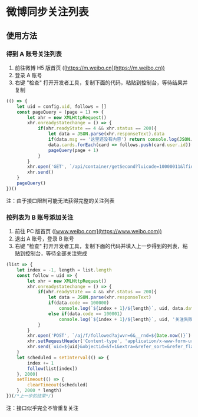 # 微博同步关注列表
## 使用方法

### 得到 A 账号关注列表
1. 前往微博 H5 版首页 ([https://m.weibo.cn](https://m.weibo.cn))
2. 登录 A 账号
3. 右键 "检查" 打开开发者工具，复制下面的代码，粘贴到控制台，等待结果并复制
```javascript
(() => {
	let uid = config.uid, follows = []
	const pageQuery = (page = 1) => {
		let xhr = new XMLHttpRequest()	
		xhr.onreadystatechange = () => {
			if(xhr.readyState == 4 && xhr.status == 200){
				let data = JSON.parse(xhr.responseText).data
				if(data.msg == '这里还没有内容') return console.log(JSON.stringify(follows))
				data.cards.forEach(card => follows.push(card.user.id))
				pageQuery(page + 1)
			}
		}
		xhr.open('GET', `/api/container/getSecond?luicode=10000011&lfid=100505${uid}&uid=${uid}&containerid=100505${uid}_-_FOLLOWERS&page=${page}`)
		xhr.send()
	}
	pageQuery()
})()
```
注：由于接口限制可能无法获得完整的关注列表

### 按列表为 B 账号添加关注
1. 前往 PC 版首页 ([www.weibo.com](https://www.weibo.com))
2. 退出 A 账号，登录 B 账号
3. 右键 "检查" 打开开发者工具，复制下面的代码并填入上一步得到的列表，粘贴到控制台，等待全部关注完成
```javascript
(list => {
	let index = -1, length = list.length
	const follow = uid => {
		let xhr = new XMLHttpRequest()
		xhr.onreadystatechange = () => {
			if(xhr.readyState == 4 && xhr.status == 200){
				let data = JSON.parse(xhr.responseText)
				if(data.code == 100000)
					console.log(`${index + 1}/${length}`, uid, data.data.fnick, '关注成功')
				else if(data.code == 100001)
					console.log(`${index + 1}/${length}`, uid, '关注失败')
			}
		}
		xhr.open('POST', `/aj/f/followed?ajwvr=6&__rnd=${Date.now()}`)
		xhr.setRequestHeader('Content-type', 'application/x-www-form-urlencoded')
		xhr.send(`uid=${uid}&objectid=&f=1&extra=&refer_sort=&refer_flag=1005050001_&location=page_100505_home&oid=${uid}&wforce=1&nogroup=false&fnick=&refer_lflag=&refer_from=profile_headerv6&_t=0`)
	}
	let scheduled = setInterval(() => {
		index += 1
		follow(list[index])
	}, 2000)
	setTimeout(() => {
		clearTimeout(scheduled)
	}, 2000 * length)
})(/*上一步的结果*/)
```
注：接口似乎完全不管重复关注


